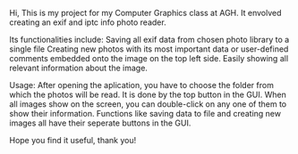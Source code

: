Hi,
This is my project for my Computer Graphics class at AGH. It envolved creating an exif and iptc info photo reader.

Its functionalities include:
	Saving all exif data from chosen photo library to a single file
	Creating new photos with its most important data or user-defined comments embedded onto the image on the top left side.
	Easily showing all relevant information about the image.

Usage:
	After opening the aplication, you have to choose the folder from which the photos will be read. It is done by the top button in the GUI.
	When all images show on the screen, you can double-click on any one of them to show their information.
	Functions like saving data to file and creating new images all have their seperate buttons in the GUI.

Hope you find it useful, thank you!
